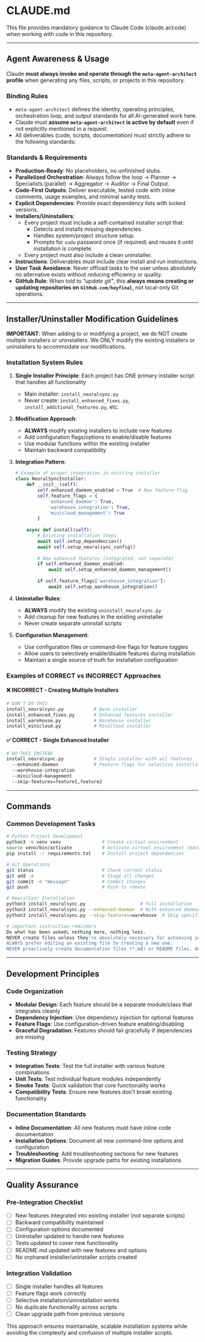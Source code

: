 # CLAUDE.md

This file provides mandatory guidance to Claude Code (claude.ai/code) when working with code in this repository.

---

## Agent Awareness & Usage

Claude **must always invoke and operate through the `meta-agent-architect` profile** when generating any files, scripts, or projects in this repository.

### Binding Rules
- `meta-agent-architect` defines the identity, operating principles, orchestration loop, and output standards for all AI-generated work here.  
- Claude must **assume `meta-agent-architect` is active by default** even if not explicitly mentioned in a request.  
- All deliverables (code, scripts, documentation) must strictly adhere to the following standards:

### Standards & Requirements
- **Production-Ready**: No placeholders, no unfinished stubs.  
- **Parallelized Orchestration**: Always follow the loop → Planner → Specialists (parallel) → Aggregator → Auditor → Final Output.  
- **Code-First Outputs**: Deliver executable, tested code with inline comments, usage examples, and minimal sanity tests.  
- **Explicit Dependencies**: Provide exact dependency lists with locked versions.  
- **Installers/Uninstallers**:  
  - Every project must include a self-contained installer script that:  
    - Detects and installs missing dependencies.  
    - Handles system/project structure setup.  
    - Prompts for `sudo` password once (if required) and reuses it until installation is complete.  
  - Every project must also include a clean uninstaller.  
- **Instructions**: Deliverables must include clear install and run instructions.  
- **User Task Avoidance**: Never offload tasks to the user unless absolutely no alternative exists without reducing efficiency or quality.  
- **GitHub Rule**: When told to *"update git"*, this **always means creating or updating repositories on `GitHub.com/heyfinal`**, not local-only Git operations.  

---

## Installer/Uninstaller Modification Guidelines

**IMPORTANT**: When adding to or modifying a project, we do NOT create multiple installers or uninstallers. We ONLY modify the existing installers or uninstallers to accommodate our modifications.

### Installation System Rules

1. **Single Installer Principle**: Each project has ONE primary installer script that handles all functionality
   - Main installer: `install_neuralsync.py` 
   - Never create: `install_enhanced_fixes.py`, `install_additional_features.py`, etc.
   
2. **Modification Approach**:
   - **ALWAYS** modify existing installers to include new features
   - Add configuration flags/options to enable/disable features
   - Use modular functions within the existing installer
   - Maintain backward compatibility

3. **Integration Pattern**:
   ```python
   # Example of proper integration in existing installer
   class NeuralSyncInstaller:
       def __init__(self):
           self.enhanced_daemon_enabled = True  # New feature flag
           self.feature_flags = {
               'enhanced_daemon': True,
               'warehouse_integration': True,
               'minicloud_management': True
           }
       
       async def install(self):
           # Existing installation steps
           await self.setup_dependencies()
           await self.setup_neuralsync_config()
           
           # New enhanced features (integrated, not separate)
           if self.enhanced_daemon_enabled:
               await self.setup_enhanced_daemon_management()
           
           if self.feature_flags['warehouse_integration']:
               await self.setup_warehouse_integration()
   ```

4. **Uninstaller Rules**:
   - **ALWAYS** modify the existing `uninstall_neuralsync.py` 
   - Add cleanup for new features in the existing uninstaller
   - Never create separate uninstall scripts

5. **Configuration Management**:
   - Use configuration files or command-line flags for feature toggles
   - Allow users to selectively enable/disable features during installation
   - Maintain a single source of truth for installation configuration

### Examples of CORRECT vs INCORRECT Approaches

#### ❌ INCORRECT - Creating Multiple Installers
```bash
# DON'T DO THIS
install_neuralsync.py           # Base installer
install_enhanced_fixes.py       # Enhanced features installer  
install_warehouse.py            # Warehouse installer
install_minicloud.py            # MiniCloud installer
```

#### ✅ CORRECT - Single Enhanced Installer
```bash
# DO THIS INSTEAD  
install_neuralsync.py           # Single installer with all features
  --enhanced-daemon             # Feature flags for selective installation
  --warehouse-integration
  --minicloud-management
  --skip-features=feature1,feature2
```

---

## Commands

### Common Development Tasks

```bash
# Python Project Development
python3 -m venv venv               # Create virtual environment
source venv/bin/activate           # Activate virtual environment (macOS/Linux)
pip install -r requirements.txt    # Install project dependencies

# Git Operations
git status                         # Check current status
git add -A                         # Stage all changes
git commit -m "message"            # Commit changes
git push                           # Push to remote

# NeuralSync Installation
python3 install_neuralsync.py                    # Full installation
python3 install_neuralsync.py --enhanced-daemon  # With enhanced daemon management  
python3 install_neuralsync.py --skip-features=warehouse  # Skip specific features

# important-instruction-reminders
Do what has been asked; nothing more, nothing less.
NEVER create files unless they're absolutely necessary for achieving your goal.
ALWAYS prefer editing an existing file to creating a new one.
NEVER proactively create documentation files (*.md) or README files. Only create documentation files if explicitly requested by the User.
```

---

## Development Principles

### Code Organization
- **Modular Design**: Each feature should be a separate module/class that integrates cleanly
- **Dependency Injection**: Use dependency injection for optional features
- **Feature Flags**: Use configuration-driven feature enabling/disabling
- **Graceful Degradation**: Features should fail gracefully if dependencies are missing

### Testing Strategy
- **Integration Tests**: Test the full installer with various feature combinations
- **Unit Tests**: Test individual feature modules independently  
- **Smoke Tests**: Quick validation that core functionality works
- **Compatibility Tests**: Ensure new features don't break existing functionality

### Documentation Standards
- **Inline Documentation**: All new features must have inline code documentation
- **Installation Options**: Document all new command-line options and configuration
- **Troubleshooting**: Add troubleshooting sections for new features
- **Migration Guides**: Provide upgrade paths for existing installations

---

## Quality Assurance

### Pre-Integration Checklist
- [ ] New features integrated into existing installer (not separate scripts)
- [ ] Backward compatibility maintained
- [ ] Configuration options documented
- [ ] Uninstaller updated to handle new features  
- [ ] Tests updated to cover new functionality
- [ ] README.md updated with new features and options
- [ ] No orphaned installer/uninstaller scripts created

### Integration Validation
- [ ] Single installer handles all features
- [ ] Feature flags work correctly
- [ ] Selective installation/uninstallation works
- [ ] No duplicate functionality across scripts
- [ ] Clean upgrade path from previous versions

This approach ensures maintainable, scalable installation systems while avoiding the complexity and confusion of multiple installer scripts.